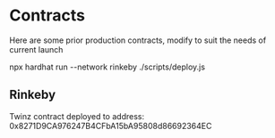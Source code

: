 # Contracts

Here are some prior production contracts, modify to suit the needs of current launch


npx hardhat run --network rinkeby ./scripts/deploy.js


## Rinkeby
Twinz contract deployed to address: 0x8271D9CA976247B4CFbA15bA95808d86692364EC
